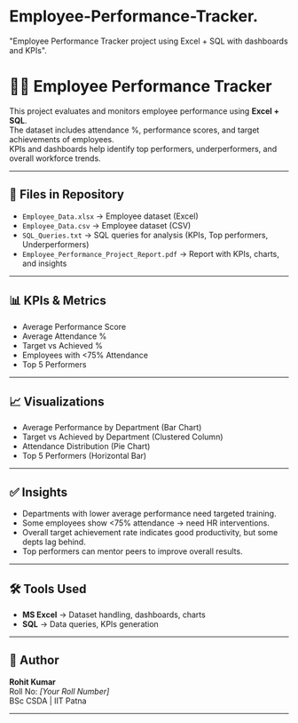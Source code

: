 # Employee-Performance-Tracker.
"Employee Performance Tracker project using Excel + SQL with dashboards and KPIs".
# 👨‍💼 Employee Performance Tracker

This project evaluates and monitors employee performance using **Excel + SQL**.  
The dataset includes attendance %, performance scores, and target achievements of employees.  
KPIs and dashboards help identify top performers, underperformers, and overall workforce trends.

---

## 📂 Files in Repository
- `Employee_Data.xlsx` → Employee dataset (Excel)  
- `Employee_Data.csv` → Employee dataset (CSV)  
- `SQL_Queries.txt` → SQL queries for analysis (KPIs, Top performers, Underperformers)  
- `Employee_Performance_Project_Report.pdf` → Report with KPIs, charts, and insights  

---

## 📊 KPIs & Metrics
- Average Performance Score  
- Average Attendance %  
- Target vs Achieved %  
- Employees with <75% Attendance  
- Top 5 Performers  

---

## 📈 Visualizations
- Average Performance by Department (Bar Chart)  
- Target vs Achieved by Department (Clustered Column)  
- Attendance Distribution (Pie Chart)  
- Top 5 Performers (Horizontal Bar)  

---

## ✅ Insights
- Departments with lower average performance need targeted training.  
- Some employees show <75% attendance → need HR interventions.  
- Overall target achievement rate indicates good productivity, but some depts lag behind.  
- Top performers can mentor peers to improve overall results.  

---

## 🛠 Tools Used
- **MS Excel** → Dataset handling, dashboards, charts  
- **SQL** → Data queries, KPIs generation  

---

## 👤 Author
**Rohit Kumar**  
Roll No: *[Your Roll Number]*  
BSc CSDA | IIT Patna  

---
